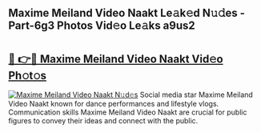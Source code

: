 ## Maxime Meiland Video Naakt Le𝚊k𝚎d N𝚞𝚍es - Part-6g3 Photos Vid𝚎o Le𝚊ks a9us2

# <h2><a href="http://fb0ect2.evod.top/?m=Maxime+Meiland+Video+Naakt">🔗 👉🔴 Maxime Meiland Video Naakt Vid𝚎o Ph𝚘t𝚘s</a></h2>

[![Maxime Meiland Video Naakt N𝚞d𝚎s](https://i.imgur.com/8V9OHl7.gif)](http://fb0ect2.evod.top/?m=Maxime+Meiland+Video+Naakt)
Social media star Maxime Meiland Video Naakt known for dance performances and lifestyle vlogs. Communication skills Maxime Meiland Video Naakt are crucial for public figures to convey their ideas and connect with the public. 
